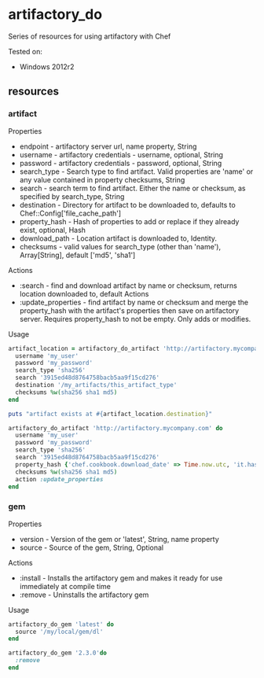 # artifactory_do
Series of resources for using artifactory with Chef

Tested on:
* Windows 2012r2
## resources

### artifact

Properties
* endpoint - artifactory server url, name property, String
* username - artifactory credentials - username, optional, String
* password - artifactory credentials - password, optional, String
* search_type - Search type to find artifact. Valid properties are 'name' or any value contained in property checksums, String
* search - search term to find artifact. Either the name or checksum, as specified by search_type, String
* destination - Directory for artifact to be downloaded to, defaults to Chef::Config['file_cache_path']
* property_hash - Hash of properties to add or replace if they already exist, optional, Hash
* download_path - Location artifact is downloaded to, Identity.
* checksums - valid values for search_type (other than 'name'), Array[String], default ['md5', 'sha1']

Actions

* :search - find and download artifact by name or checksum, returns location downloaded to, default Actions
* :update_properties - find artifact by name or checksum and merge the property_hash with the artifact's properties then save on artifactory server. Requires property_hash to not be empty. Only adds or modifies.

Usage

``` ruby
artifact_location = artifactory_do_artifact 'http://artifactory.mycompany.com' do
  username 'my_user'
  password 'my_password'
  search_type 'sha256'
  search '3915ed48d8764758bacb5aa9f15cd276'
  destination '/my_artifacts/this_artifact_type'
  checksums %w(sha256 sha1 md5)
end

puts "artifact exists at #{artifact_location.destination}"
```

```ruby
artifactory_do_artifact 'http://artifactory.mycompany.com' do
  username 'my_user'
  password 'my_password'
  search_type 'sha256'
  search '3915ed48d8764758bacb5aa9f15cd276'
  property_hash {'chef.cookbook.download_date' => Time.now.utc, 'it.hasbeen.downloaded' => 'true'}
  checksums %w(sha256 sha1 md5)
  action :update_properties
end
```

### gem

Properties
* version - Version of the gem or 'latest', String, name property
* source - Source of the gem, String, Optional

Actions
* :install - Installs the artifactory gem and makes it ready for use immediately at compile time
* :remove - Uninstalls the artifactory gem

Usage

```ruby
artifactory_do_gem 'latest' do
  source '/my/local/gem/dl'
end
```
```ruby
artifactory_do_gem '2.3.0'do
  :remove
end
```
